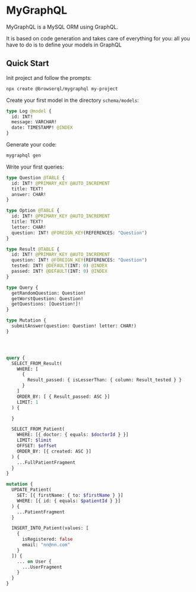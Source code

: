 # MyGraphQL

MyGraphQL is a MySQL ORM using GraphQL.

It is based on code generation and takes care of everything for you: all you have to do is to define your models in GraphQL

## Quick Start

Init project and follow the prompts:

```bash
npx create @browserql/mygraphql my-project
```

Create your first model in the directory `schema/models`:

```graphql
type Log @model {
  id: INT!
  message: VARCHAR!
  date: TIMESTAMP! @INDEX
}
```

Generate your code:

```bash
mygraphql gen
```

Write your first queries:

```graphql
type Question @TABLE {
  id: INT! @PRIMARY_KEY @AUTO_INCREMENT
  title: TEXT!
  answer: CHAR!
}

type Option @TABLE {
  id: INT! @PRIMARY_KEY @AUTO_INCREMENT
  title: TEXT!
  letter: CHAR!
  question: INT! @FOREIGN_KEY(REFERENCES: "Question")
}

type Result @TABLE {
  id: INT! @PRIMARY_KEY @AUTO_INCREMENT
  question: INT! @FOREIGN_KEY(REFERENCES: "Question")
  tested: INT! @DEFAULT(INT: 0) @INDEX
  passed: INT! @DEFAULT(INT: 0) @INDEX
}

type Query {
  getRandomQuestion: Question!
  getWorstQuestion: Question!
  getQuestions: [Question!]!
}

type Mutation {
  submitAnswer(question: Question! letter: CHAR!)
}




query {
  SELECT_FROM_Result(
    WHERE: [
      {
        Result_passed: { isLesserThan: { column: Result_tested } } 
      }
    ]
    ORDER_BY: [ { Result_passed: ASC }]
    LIMIT: 1
  ) {

  }

  SELECT_FROM_Patient(
    WHERE: [{ doctor: { equals: $doctorId } }]
    LIMIT: $limit
    OFFSET: $offset
    ORDER_BY: [{ created: ASC }]
  ) {
    ...FullPatientFragment
  }
}

mutation {
  UPDATE_Patient(
    SET: [{ firstName: { to: $firstName } }]
    WHERE: [{ id: { equals: $patientId } }]
  ) {
    ...PatientFragment
  }

  INSERT_INTO_Patient(values: [
    {
      isRegistered: false
      email: "nn@nn.com"
    }
  ]) {
    ... on User {
      ...UserFragment
    }
  }
}
```

